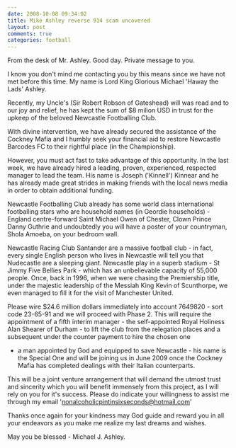```yaml
---
date: 2008-10-08 09:34:02
title: Mike Ashley reverse 914 scam uncovered
layout: post
comments: true
categories: football
---
```

From the desk of Mr. Ashley. Good day. Private message to you.

I know you don't mind me contacting you by this means since we have not
met before this time. My name is Lord King Glorious Michael 'Haway the
Lads' Ashley.

Recently, my Uncle's (Sir Robert Robson of Gateshead) will was read and
to our joy and relief, he has kept the sum of $8 milion USD in trust for
the upkeep of the beloved Newcastle Footballing Club.

With divine intervention, we have already secured the assistance of the
Cockney Mafia and I humbly seek your financial aid to restore Newcastle
Barcodes FC to their rightful place (in the Championship).

However, you must act fast to take advantage of this opportunity. In the
last week, we have already hired a leading, proven, experienced,
respected manager to lead the team. His name is Joseph ('Kinnell')
Kinnear and he has already made great strides in making friends with the
local news media in order to obtain additional funding.

Newcastle Footballing Club already has some world class international
footballing stars who are household names (in Geordie households) -
England centre-forward Saint Michael Owen of Chester, Clown Prince Danny
Guthrie and undoubtedly you will have a poster of your countryman, Shola
Amoeba, on your bedroom wall.

Newcastle Racing Club Santander are a massive football club - in fact,
every single English person who lives in Newcastle will tell you that
Nudecastle are a sleeping giant. Newcastle play in a superb stadium - St
Jimmy Five Bellies Park - which has an unbelievable capacity of 55,000
people. Once, back in 1996, when we were chasing the Premiership title,
under the majestic leadership of the Messiah King Kevin of Scunthorpe,
we even managed to fill it for the visit of Manchester United.

Please wire $24.6 million dollars immediately into account 7649820 -
sort code 23-65-91 and we will proceed with Phase 2. This will require
the appointment of a fifth interim manager - the self-appointed Royal
Holiness Alan Shearer of Durham - to lift the club from the relegation
places and a subsequent under the counter payment to hire the chosen one
- a man appointed by God and equipped to save Newcastle - his name is
the Special One and will be joining us in June 2009 once the Cockney
Mafia has completed dealings with their Italian counterparts.

This will be a joint venture arrangement that will demand the utmost
trust and sincerity which you will benefit immensely from this project,
as I will rely on you for it's success. Please do indicate your
willingness to assist me through my email
'nonalcoholicpintinsixseconds@hotmail.com'

Thanks once again for your kindness may God guide and reward you in all
your endeavors as you make me realize my last dreams and wishes.

May you be blessed - Michael J. Ashley.
